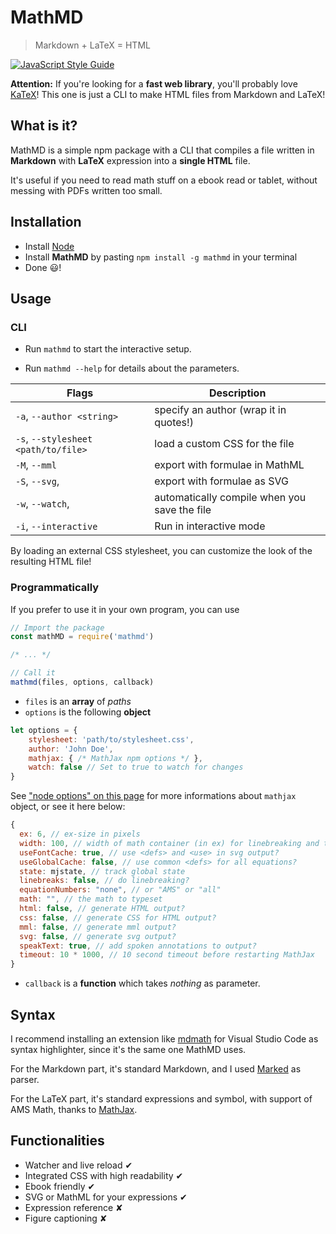 MathMD
======

> Markdown + LaTeX = HTML

[![JavaScript Style Guide](https://cdn.rawgit.com/standard/standard/master/badge.svg)](https://github.com/standard/standard)

**Attention:** If you're looking for a **fast web library**, you'll probably love [KaTeX](https://katex.org/docs/node.html)! This one is just a CLI to make HTML files from Markdown and LaTeX!

## What is it?
MathMD is a simple npm package with a CLI that compiles a file written in **Markdown** with **LaTeX** expression into a **single HTML** file.

It's useful if you need to read math stuff on a ebook read or tablet, without messing with PDFs written too small.

## Installation

- Install [Node](https://nodejs.org/)
- Install **MathMD** by pasting `npm install -g mathmd` in your terminal
- Done 😃!

## Usage

### CLI

- Run `mathmd` to start the interactive setup.

- Run `mathmd --help` for details about the parameters.

| Flags | Description |
|-------------------|-----------|
| `-a`, `--author <string>` | specify an author (wrap it in quotes!) |
| `-s`, `--stylesheet <path/to/file>` | load a custom CSS for the file |
| `-M`, `--mml` | export with formulae in MathML |
| `-S`, `--svg`, | export with formulae as SVG |
| `-w`, `--watch`, | automatically compile when you save the file |
| `-i`, `--interactive` | Run in interactive mode |

By loading an external CSS stylesheet, you can customize the look of the resulting HTML file!

### Programmatically

If you prefer to use it in your own program, you can use
```js
// Import the package
const mathMD = require('mathmd')

/* ... */

// Call it
mathmd(files, options, callback)
```
- `files` is an **array** of *paths*
- `options` is the following **object**
```js
let options = {
    stylesheet: 'path/to/stylesheet.css',
    author: 'John Doe',
    mathjax: { /* MathJax npm options */ },
    watch: false // Set to true to watch for changes
}
```
See ["node options" on this page](https://github.com/pkra/mathjax-node-page#usage) for more informations about `mathjax` object, or see it here below:
```js
{
  ex: 6, // ex-size in pixels
  width: 100, // width of math container (in ex) for linebreaking and tags
  useFontCache: true, // use <defs> and <use> in svg output?
  useGlobalCache: false, // use common <defs> for all equations?
  state: mjstate, // track global state
  linebreaks: false, // do linebreaking?
  equationNumbers: "none", // or "AMS" or "all"
  math: "", // the math to typeset
  html: false, // generate HTML output?
  css: false, // generate CSS for HTML output?
  mml: false, // generate mml output?
  svg: false, // generate svg output?
  speakText: true, // add spoken annotations to output?
  timeout: 10 * 1000, // 10 second timeout before restarting MathJax
}
```
- `callback` is a **function** which takes *nothing* as parameter.

## Syntax 

I recommend installing an extension like [mdmath](https://marketplace.visualstudio.com/items?itemName=goessner.mdmath) for Visual Studio Code as syntax highlighter, since it's the same one MathMD uses.

For the Markdown part, it's standard Markdown, and I used [Marked](https://www.npmjs.com/package/marked) as parser.

For the LaTeX part, it's standard expressions and symbol, with support of AMS Math, thanks to [MathJax](https://www.mathjax.org/).

## Functionalities
- Watcher and live reload ✔︎
- Integrated CSS with high readability ✔︎
- Ebook friendly ✔︎
- SVG or MathML for your expressions ✔︎
- Expression reference ✘
- Figure captioning ✘
